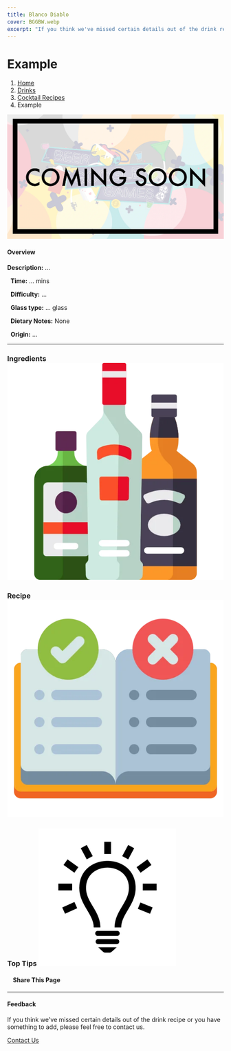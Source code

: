 ```yaml
---
title: Blanco Diablo
cover: BGGBW.webp
excerpt: "If you think we've missed certain details out of the drink recipe or you have something to add, please feel free to contact us."
---
```


# Example

1.  [Home](/)
2.  [Drinks](drinks)
3.  [Cocktail Recipes](drinks/cocktailrecipes)
4.  Example

![](/images/ComingSoon700x400.webp)

#### Overview

**Description:** ...

  **Time:** ... mins

  **Difficulty:** ...

  **Glass type:** ... glass

  **Dietary Notes:** None

  **Origin:** ...

* * *

### Ingredients ![target](/images/liquor.webp)

### Recipe ![target](/images/rules.webp)

### Top Tips ![target](/images/lightbulb.webp)

####     Share This Page

[](https://www.facebook.com/sharer/sharer.php?u=beergogglegames.co.uk/Drinks/CocktailRecipes/)[](https://www.instagram.com/direct/new/)[](https://twitter.com/intent/tweet?url=beergogglegames.co.uk/Drinks/CocktailRecipes/)

* * *

#### Feedback

If you think we've missed certain details out of the drink recipe or you have something to add, please feel free to contact us.

  
  
  
[Contact Us](contact)
